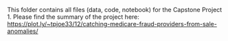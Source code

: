 This folder contains all files (data, code, notebook) for the Capstone Project 1. Please find the summary of the project here:
https://plot.ly/~tpjoe33/12/catching-medicare-fraud-providers-from-sale-anomalies/

